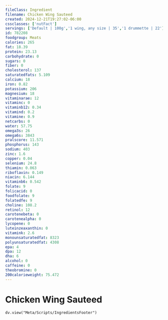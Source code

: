 ```yaml
---
fileClass: Ingredient
filename: Chicken Wing Sauteed
created: 2024-12-21T19:27:02-06:00
cssclasses: ['nutFact']
servings: ['Default | 100g','1 wing, any size | 35','1 drummette | 22']
id: 782208
foodgroup: Meats
calories: 265
fat: 18.39
protein: 23.13
carbohydrate: 0
sugars: 0
fiber: 0
cholesterol: 137
saturatedfats: 5.109
calcium: 18
iron: 0.82
potassium: 206
magnesium: 18
vitaminarae: 12
vitaminc: 0
vitaminb12: 0.34
vitamind: 0.2
vitamine: 0.9
netcarbs: 0
water: 57.75
omega3s: 26
omega6s: 3843
pralscore: 11.571
phosphorus: 143
sodium: 403
zinc: 1.6
copper: 0.04
selenium: 24.8
thiamin: 0.063
riboflavin: 0.149
niacin: 6.144
vitaminb6: 0.542
folate: 9
folicacid: 0
foodfolate: 9
folatedfe: 9
choline: 108.2
retinol: 12
carotenebeta: 0
carotenealpha: 0
lycopene: 0
luteinzeaxanthin: 0
vitamink: 2.6
monounsaturatedfat: 8323
polyunsaturatedfat: 4308
epa: 4
dpa: 12
dha: 6
alcohol: 0
caffeine: 0
theobromine: 0
200calorieweight: 75.472
---
```


# Chicken Wing Sauteed

```dataviewjs
dv.view("Meta/Scripts/IngredientsFooter")
```